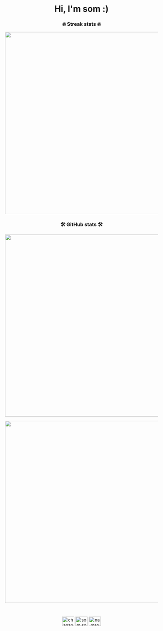 <h1 align="center">Hi, I'm som :)</h1>

<h3 align="center">🔥 Streak stats 🔥</h3>

<p align="center">
  <img src="https://github-readme-streak-stats.herokuapp.com/?user=som-m&theme=monokai-metallian&hide_border=true" width="600px" />
</p>

<h3 align="center">🛠 GitHub stats 🛠</h3>

<p align="center">
  <img src="https://github-readme-stats.vercel.app/api/?username=som-m&show_icons=true&title_color=fff&icon_color=79ff97&text_color=9f9f9f&bg_color=151515&hide=stars" width="600px"/>
</p>

<p align="center">
  <img src="https://github-readme-stats.vercel.app/api/top-langs/?username=som-m&layout=compact&title_color=fff&text_color=fff&bg_color=151515" width="600px" />
</p>

<br>

<p align="center">
  <a href="https://linkedin.com/in/chanapa-panithantham" target="blank"><img align="center" src="https://cdn.jsdelivr.net/npm/simple-icons@3.0.1/icons/linkedin.svg" alt="chanapa-panithantham" height="30" width="40" /></a>
  <a href="https://fb.com/som.somm.sommm" target="blank"><img align="center" src="https://cdn.jsdelivr.net/npm/simple-icons@3.0.1/icons/facebook.svg" alt="som.somm.sommm" height="30" width="40" /></a>
  <a href="https://instagram.com/namsommm_" target="blank"><img align="center" src="https://cdn.jsdelivr.net/npm/simple-icons@3.0.1/icons/instagram.svg" alt="namsommm_" height="30" width="40" /></a>
</p>
